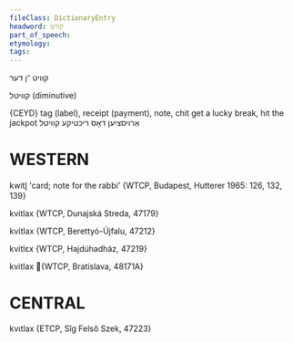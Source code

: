 ```yaml
---
fileClass: DictionaryEntry
headword: קוויט
part_of_speech: 
etymology: 
tags: 
---
```


קוויט
־ן
דער

קוויטל
(diminutive)

{CEYD}
tag (label), receipt (payment), note, chit
get a lucky break, hit the jackpot אַרויסציִען דאָס ריכטיקע קוויטל

WESTERN
========

kwitl̥ 'card; note for the rabbi' {WTCP, Budapest, Hutterer 1965: 126, 132, 139}

kvitlax {WTCP, Dunajská Streda, 47179}

kvɩ́tlax {WTCP, Berettyó-Újfalu, 47212}

kvitlɛx {WTCP, Hajdúhadház, 47219}

kvitlax {WTCP, Bratislava, 48171A} 

CENTRAL
========

kvɩtlax {ETCP, Sîg Felső Szek, 47223}
